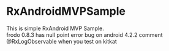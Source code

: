# RxAndroidMVPSample
This is simple RxAndroid MVP Sample.  
frodo 0.8.3 has null point error bug on android 4.2.2
comment @RxLogObservable when you test on kitkat  
